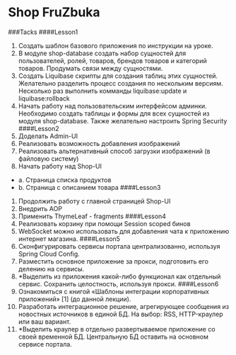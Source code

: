 # Shop FruZbuka
###Tacks
####Lesson1
1. Создать шаблон базового приложения по инструкции на уроке.
2. В модуле shop-database создать набор сущностей для пользователей, ролей, товаров, брендов товаров и категорий товаров. Продумать связи между сущностями.
3. Создать Liquibase скрипты для создания таблиц этих сущностей. Желательно разделить процесс создания по нескольким версиям. Несколько раз выполнить комманды liquibase:update и liquibase:rollback
4. Начать работу над пользовательским интерфейсом админки. Необходимо создать таблицы и формы для всех сущностей из модуля shop-database. Также желательно настроить Spring Security
####Lesson2
1. Доделать Admin-UI
2. Реализовать возможность добавления изображений 
3. Реализовать альтернативный способ загрузки изображений (в файловую систему)
4. Начать работу над Shop-UI
* a. Страница списка продуктов
* b. Страница с описанием товара
####Lesson3
1. Продолжить работу с главной страницей Shop-UI
2. Внедрить AOP
3. Применить ThymeLeaf - fragments
####Lesson4
1. Реализовать корзину при помощи Session scoped бинов
2. WebSocket можно использовать для добавления чата к приложению интернет магазина.
####Lesson5
1. Сконфигурировать сервисы портала централизованно, используя Spring Cloud Config.
2. Разместить основное приложение за прокси, подготовить его делению на сервисы.
3. *Выделить из приложения какой-либо функционал как отдельный сервис. Сохранить целостность, используя прокси.
####Lesson6
1. Ознакомиться с книгой «Шаблоны интеграции корпоративных приложений» [1] (до данной лекции).
2. Разработать интеграционное решение, агрегирующее сообщения из новостных источников в единой БД. На выбор: RSS, HTTP-краулер или ваш вариант.
3. *Выделить краулер в отдельно развертываемое приложение со своей временной БД. Центральную БД оставить на основном сервисе портала.